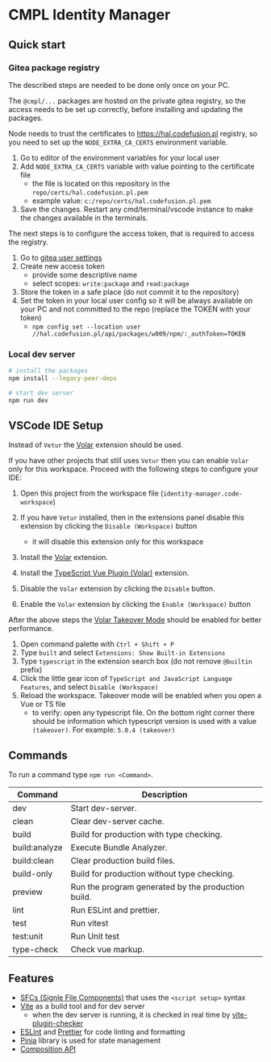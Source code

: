 # CMPL Identity Manager

## Quick start

### Gitea package registry

The described steps are needed to be done only once on your PC.

The `@cmpl/...` packages are hosted on the private gitea registry, so the access needs to be set up correctly, before installing and updating the packages.

Node needs to trust the certificates to https://hal.codefusion.pl registry, so you need to set up the `NODE_EXTRA_CA_CERTS` environment variable.

1. Go to editor of the environment variables for your local user
2. Add `NODE_EXTRA_CA_CERTS` variable with value pointing to the certificate file
    - the file is located on this repository in the `repo/certs/hal.codefusion.pl.pem`
    - example value: `c:/repo/certs/hal.codefusion.pl.pem`
3. Save the changes. Restart any cmd/terminal/vscode instance to make the changes available in the terminals.

The next steps is to configure the access token, that is required to access the registry.

1. Go to [gitea user settings](https://hal.codefusion.pl/user/settings/applications)
2. Create new access token
    - provide some descriptive name
    - select scopes: `write:package` and `read:package`
3. Store the token in a safe place (do not commit it to the repository)
4. Set the token in your local user config so it will be always available on your PC and not committed to the repo (replace the TOKEN with your token)
    - `npm config set --location user //hal.codefusion.pl/api/packages/w009/npm/:_authToken=TOKEN`

### Local dev server

```bash
# install the packages
npm install --legacy-peer-deps

# start dev server
npm run dev
```

## VSCode IDE Setup

Instead of `Vetur` the [Volar](https://marketplace.visualstudio.com/items?itemName=vue.volar) extension should be used.

If you have other projects that still uses `Vetur` then you can enable `Volar` only for this workspace. Proceed with the following steps to configure your IDE:

1. Open this project from the workspace file (`identity-manager.code-workspace`)
2. If you have `Vetur` installed, then in the extensions panel disable this extension by clicking the `Disable (Workspace)` button

    - it will disable this extension only for this workspace

3. Install the [Volar](https://marketplace.visualstudio.com/items?itemName=vue.volar) extension.
4. Install the [TypeScript Vue Plugin (Volar)](https://marketplace.visualstudio.com/items?itemName=Vue.vscode-typescript-vue-plugin) extension.
5. Disable the `Volar` extension by clicking the `Disable` button.
6. Enable the `Volar` extension by clicking the `Enable (Workspace)` button

After the above steps the [Volar Takeover Mode](https://vuejs.org/guide/typescript/overview.html#volar-takeover-mode) should be enabled for better performance.

1. Open command palette with `Ctrl + Shift + P`
2. Type `built` and select `Extensions: Show Built-in Extensions`
3. Type `typescript` in the extension search box (do not remove `@builtin` prefix)
4. Click the little gear icon of `TypeScript and JavaScript Language Features`, and select `Disable (Workspace)`
5. Reload the workspace. Takeover mode will be enabled when you open a Vue or TS file
    - to verify: open any typescript file. On the bottom right corner there should be information which typescript version is used with a value `(takeover)`. For example: `5.0.4 (takeover)`

## Commands

To run a command type `npm run <Command>`.

| Command       | Description                                        |
| ------------- | -------------------------------------------------- |
| dev           | Start dev-server.                                  |
| clean         | Clear dev-server cache.                            |
| build         | Build for production with type checking.           |
| build:analyze | Execute Bundle Analyzer.                           |
| build:clean   | Clear production build files.                      |
| build-only    | Build for production without type checking.        |
| preview       | Run the program generated by the production build. |
| lint          | Run ESLint and prettier.                           |
| test          | Run vitest                                         |
| test:unit     | Run Unit test                                      |
| type-check    | Check vue markup.                                  |

## Features

-   [SFCs (Signle File Components)](https://v3.vuejs.org/api/sfc-script-setup.html#sfc-script-setup) that uses the `<script setup>` syntax
-   [Vite](https://vitejs.dev/guide/) as a build tool and for dev server
    -   when the dev server is running, it is checked in real time by [vite-plugin-checker](https://github.com/fi3ework/vite-plugin-checker)
-   [ESLint](https://eslint.org/) and [Prettier](https://prettier.io/) for code linting and formatting
-   [Pinia](https://pinia.vuejs.org/core-concepts/) library is used for state management
-   [Composition API](https://vuejs.org/guide/extras/composition-api-faq.html)
